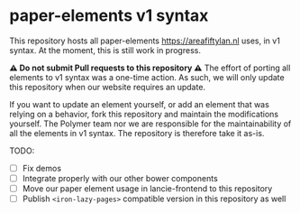 # paper-elements v1 syntax

This repository hosts all paper-elements https://areafiftylan.nl uses, in v1 syntax.
At the moment, this is still work in progress.

**:warning: Do not submit Pull requests to this repository :warning:**
The effort of porting all elements to v1 syntax was a one-time action.
As such, we will only update this repository when our website requires an update.

If you want to update an element yourself, or add an element that was relying on a behavior, fork this repository and maintain the modifications yourself.
The Polymer team nor we are responsible for the maintainability of all the elements in v1 syntax.
The repository is therefore take it as-is.

TODO:

- [ ] Fix demos
- [ ] Integrate properly with our other bower components
- [ ] Move our paper element usage in lancie-frontend to this repository
- [ ] Publish `<iron-lazy-pages>` compatible version in this repository as well
